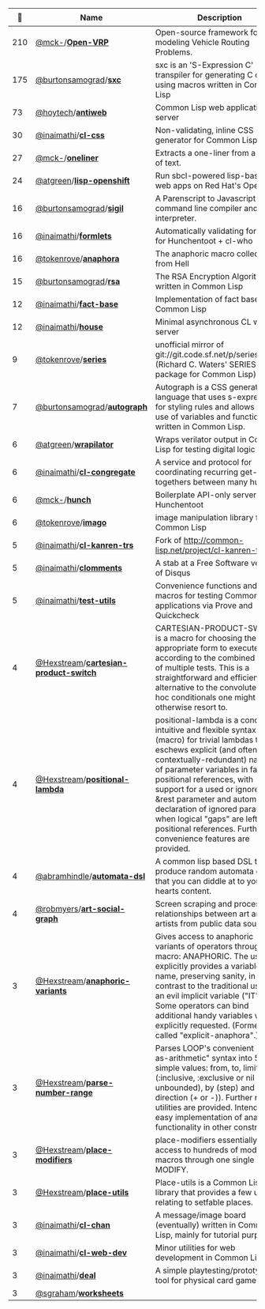 |:star2: | Name | Description | 🌍|
|---|---|---|---|
|210|[@mck-](https://github.com/mck-)/[**Open-VRP**](https://github.com/mck-/Open-VRP)|Open-source framework for modeling Vehicle Routing Problems.||
|175|[@burtonsamograd](https://github.com/burtonsamograd)/[**sxc**](https://github.com/burtonsamograd/sxc)|sxc is an 'S-Expression C' transpiler for generating C code using macros written in Common Lisp||
|73|[@hoytech](https://github.com/hoytech)/[**antiweb**](https://github.com/hoytech/antiweb)|Common Lisp web application server|[:arrow_upper_right:](http://hoytech.com/antiweb/)|
|30|[@inaimathi](https://github.com/inaimathi)/[**cl-css**](https://github.com/inaimathi/cl-css)|Non-validating, inline CSS generator for Common Lisp||
|27|[@mck-](https://github.com/mck-)/[**oneliner**](https://github.com/mck-/oneliner)|Extracts a one-liner from a piece of text.||
|24|[@atgreen](https://github.com/atgreen)/[**lisp-openshift**](https://github.com/atgreen/lisp-openshift)|Run sbcl-powered lisp-based web apps on Red Hat's OpenShift|[:arrow_upper_right:](http://lisp2-atgreen.rhcloud.com)|
|16|[@burtonsamograd](https://github.com/burtonsamograd)/[**sigil**](https://github.com/burtonsamograd/sigil)|A Parenscript to Javascript command line compiler and interpreter.||
|16|[@inaimathi](https://github.com/inaimathi)/[**formlets**](https://github.com/inaimathi/formlets)|Automatically validating formlets for Hunchentoot + cl-who||
|16|[@tokenrove](https://github.com/tokenrove)/[**anaphora**](https://github.com/tokenrove/anaphora)|The anaphoric macro collection from Hell|[:arrow_upper_right:](https://common-lisp.net/project/anaphora/)|
|15|[@burtonsamograd](https://github.com/burtonsamograd)/[**rsa**](https://github.com/burtonsamograd/rsa)|The RSA Encryption Algorithm written in Common Lisp||
|12|[@inaimathi](https://github.com/inaimathi)/[**fact-base**](https://github.com/inaimathi/fact-base)|Implementation of fact bases for Common Lisp||
|12|[@inaimathi](https://github.com/inaimathi)/[**house**](https://github.com/inaimathi/house)|Minimal asynchronous CL web server||
|9|[@tokenrove](https://github.com/tokenrove)/[**series**](https://github.com/tokenrove/series)|unofficial mirror of git://git.code.sf.net/p/series/series (Richard C. Waters' SERIES package for Common Lisp)|[:arrow_upper_right:](http://series.sourceforge.net/)|
|7|[@burtonsamograd](https://github.com/burtonsamograd)/[**autograph**](https://github.com/burtonsamograd/autograph)|Autograph is a CSS generation language that uses s-expressions for styling rules and allows for the use of variables and functions written in Common Lisp.||
|6|[@atgreen](https://github.com/atgreen)/[**wrapilator**](https://github.com/atgreen/wrapilator)|Wraps verilator output in Common Lisp for testing digital logic in Lisp||
|6|[@inaimathi](https://github.com/inaimathi)/[**cl-congregate**](https://github.com/inaimathi/cl-congregate)|A service and protocol for coordinating recurring get-togethers between many humans||
|6|[@mck-](https://github.com/mck-)/[**hunch**](https://github.com/mck-/hunch)|Boilerplate API-only server on Hunchentoot||
|6|[@tokenrove](https://github.com/tokenrove)/[**imago**](https://github.com/tokenrove/imago)|image manipulation library for Common Lisp|[:arrow_upper_right:](http://common-lisp.net/project/imago)|
|5|[@inaimathi](https://github.com/inaimathi)/[**cl-kanren-trs**](https://github.com/inaimathi/cl-kanren-trs)|Fork of http://common-lisp.net/project/cl-kanren-trs/||
|5|[@inaimathi](https://github.com/inaimathi)/[**clomments**](https://github.com/inaimathi/clomments)|A stab at a Free Software version of Disqus||
|5|[@inaimathi](https://github.com/inaimathi)/[**test-utils**](https://github.com/inaimathi/test-utils)|Convenience functions and macros for testing Common Lisp applications via Prove and Quickcheck||
|4|[@Hexstream](https://github.com/Hexstream)/[**cartesian-product-switch**](https://github.com/Hexstream/cartesian-product-switch)|CARTESIAN-PRODUCT-SWITCH is a macro for choosing the appropriate form to execute according to the combined results of multiple tests. This is a straightforward and efficient alternative to the convoluted ad-hoc conditionals one might otherwise resort to.|[:arrow_upper_right:](https://www.hexstreamsoft.com/libraries/cartesian-product-switch/)|
|4|[@Hexstream](https://github.com/Hexstream)/[**positional-lambda**](https://github.com/Hexstream/positional-lambda)|positional-lambda is a concise, intuitive and flexible syntax (macro) for trivial lambdas that eschews explicit (and often contextually-redundant) naming of parameter variables in favor of positional references, with support for a used or ignored &rest parameter and automatic declaration of ignored parameters when logical "gaps" are left in the positional references. Further convenience features are provided.|[:arrow_upper_right:](https://www.hexstreamsoft.com/libraries/positional-lambda/)|
|4|[@abramhindle](https://github.com/abramhindle)/[**automata-dsl**](https://github.com/abramhindle/automata-dsl)|A common lisp based DSL to produce random automata games that you can diddle at to your hearts content.||
|4|[@robmyers](https://github.com/robmyers)/[**art-social-graph**](https://github.com/robmyers/art-social-graph)|Screen scraping and processing relationships between art and artists from public data sources.||
|3|[@Hexstream](https://github.com/Hexstream)/[**anaphoric-variants**](https://github.com/Hexstream/anaphoric-variants)|Gives access to anaphoric variants of operators through one macro: ANAPHORIC. The user explicitly provides a variable name, preserving sanity, in contrast to the traditional use of an evil implicit variable ("IT"). Some operators can bind additional handy variables when explicitly requested. (Formerly called "explicit-anaphora".)|[:arrow_upper_right:](https://www.hexstreamsoft.com/libraries/anaphoric-variants/)|
|3|[@Hexstream](https://github.com/Hexstream)/[**parse-number-range**](https://github.com/Hexstream/parse-number-range)|Parses LOOP's convenient "for-as-arithmetic" syntax into 5 simple values: from, to, limit-kind (:inclusive, :exclusive or nil if unbounded), by (step) and direction (+ or -)). Further related utilities are provided. Intended for easy implementation of analogous functionality in other constructs.|[:arrow_upper_right:](https://www.hexstreamsoft.com/libraries/parse-number-range/)|
|3|[@Hexstream](https://github.com/Hexstream)/[**place-modifiers**](https://github.com/Hexstream/place-modifiers)|place-modifiers essentially gives access to hundreds of modify-macros through one single macro: MODIFY.|[:arrow_upper_right:](https://www.hexstreamsoft.com/libraries/place-modifiers/)|
|3|[@Hexstream](https://github.com/Hexstream)/[**place-utils**](https://github.com/Hexstream/place-utils)|Place-utils is a Common Lisp library that provides a few utilities relating to setfable places.|[:arrow_upper_right:](https://www.hexstreamsoft.com/libraries/place-utils/)|
|3|[@inaimathi](https://github.com/inaimathi)/[**cl-chan**](https://github.com/inaimathi/cl-chan)|A message/image board (eventually) written in Common Lisp, mainly for tutorial purposes||
|3|[@inaimathi](https://github.com/inaimathi)/[**cl-web-dev**](https://github.com/inaimathi/cl-web-dev)|Minor utilities for web development in Common Lisp||
|3|[@inaimathi](https://github.com/inaimathi)/[**deal**](https://github.com/inaimathi/deal)|A simple playtesting/prototyping tool for physical card games||
|3|[@sgraham](https://github.com/sgraham)/[**worksheets**](https://github.com/sgraham/worksheets)|||


